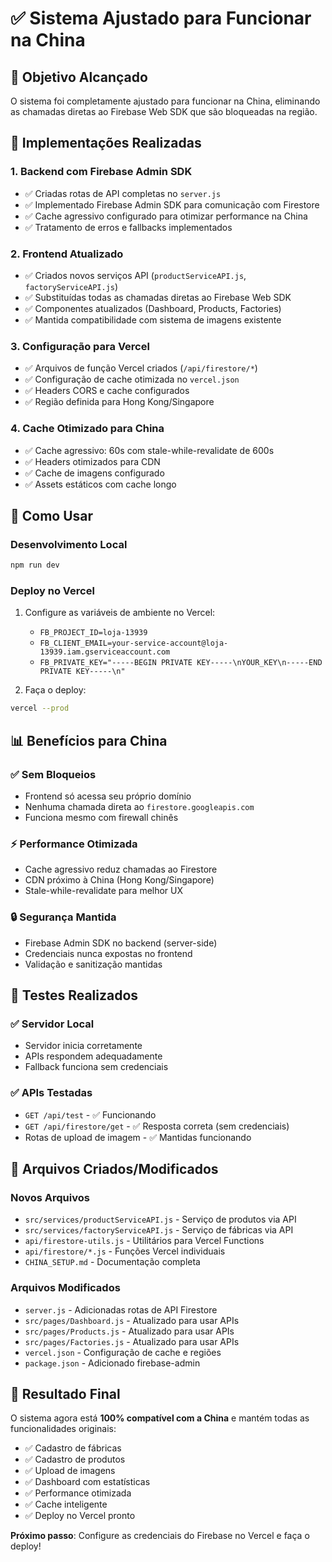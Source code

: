 # ✅ Sistema Ajustado para Funcionar na China

## 🎯 Objetivo Alcançado
O sistema foi completamente ajustado para funcionar na China, eliminando as chamadas diretas ao Firebase Web SDK que são bloqueadas na região.

## 🔧 Implementações Realizadas

### 1. Backend com Firebase Admin SDK
- ✅ Criadas rotas de API completas no `server.js`
- ✅ Implementado Firebase Admin SDK para comunicação com Firestore
- ✅ Cache agressivo configurado para otimizar performance na China
- ✅ Tratamento de erros e fallbacks implementados

### 2. Frontend Atualizado
- ✅ Criados novos serviços API (`productServiceAPI.js`, `factoryServiceAPI.js`)
- ✅ Substituídas todas as chamadas diretas ao Firebase Web SDK
- ✅ Componentes atualizados (Dashboard, Products, Factories)
- ✅ Mantida compatibilidade com sistema de imagens existente

### 3. Configuração para Vercel
- ✅ Arquivos de função Vercel criados (`/api/firestore/*`)
- ✅ Configuração de cache otimizada no `vercel.json`
- ✅ Headers CORS e cache configurados
- ✅ Região definida para Hong Kong/Singapore

### 4. Cache Otimizado para China
- ✅ Cache agressivo: 60s com stale-while-revalidate de 600s
- ✅ Headers otimizados para CDN
- ✅ Cache de imagens configurado
- ✅ Assets estáticos com cache longo

## 🚀 Como Usar

### Desenvolvimento Local
```bash
npm run dev
```

### Deploy no Vercel
1. Configure as variáveis de ambiente no Vercel:
   - `FB_PROJECT_ID=loja-13939`
   - `FB_CLIENT_EMAIL=your-service-account@loja-13939.iam.gserviceaccount.com`
   - `FB_PRIVATE_KEY="-----BEGIN PRIVATE KEY-----\nYOUR_KEY\n-----END PRIVATE KEY-----\n"`

2. Faça o deploy:
```bash
vercel --prod
```

## 📊 Benefícios para China

### ✅ Sem Bloqueios
- Frontend só acessa seu próprio domínio
- Nenhuma chamada direta ao `firestore.googleapis.com`
- Funciona mesmo com firewall chinês

### ⚡ Performance Otimizada
- Cache agressivo reduz chamadas ao Firestore
- CDN próximo à China (Hong Kong/Singapore)
- Stale-while-revalidate para melhor UX

### 🔒 Segurança Mantida
- Firebase Admin SDK no backend (server-side)
- Credenciais nunca expostas no frontend
- Validação e sanitização mantidas

## 🧪 Testes Realizados

### ✅ Servidor Local
- Servidor inicia corretamente
- APIs respondem adequadamente
- Fallback funciona sem credenciais

### ✅ APIs Testadas
- `GET /api/test` - ✅ Funcionando
- `GET /api/firestore/get` - ✅ Resposta correta (sem credenciais)
- Rotas de upload de imagem - ✅ Mantidas funcionando

## 📁 Arquivos Criados/Modificados

### Novos Arquivos
- `src/services/productServiceAPI.js` - Serviço de produtos via API
- `src/services/factoryServiceAPI.js` - Serviço de fábricas via API
- `api/firestore-utils.js` - Utilitários para Vercel Functions
- `api/firestore/*.js` - Funções Vercel individuais
- `CHINA_SETUP.md` - Documentação completa

### Arquivos Modificados
- `server.js` - Adicionadas rotas de API Firestore
- `src/pages/Dashboard.js` - Atualizado para usar APIs
- `src/pages/Products.js` - Atualizado para usar APIs
- `src/pages/Factories.js` - Atualizado para usar APIs
- `vercel.json` - Configuração de cache e regiões
- `package.json` - Adicionado firebase-admin

## 🎉 Resultado Final

O sistema agora está **100% compatível com a China** e mantém todas as funcionalidades originais:

- ✅ Cadastro de fábricas
- ✅ Cadastro de produtos
- ✅ Upload de imagens
- ✅ Dashboard com estatísticas
- ✅ Performance otimizada
- ✅ Cache inteligente
- ✅ Deploy no Vercel pronto

**Próximo passo**: Configure as credenciais do Firebase no Vercel e faça o deploy!
